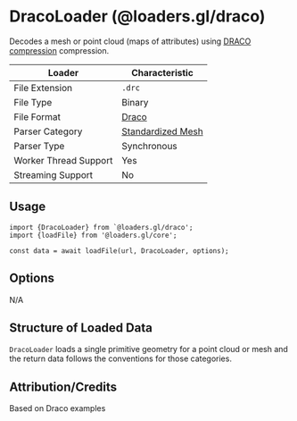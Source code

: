 # DracoLoader (@loaders.gl/draco)

Decodes a mesh or point cloud (maps of attributes) using [DRACO compression](https://google.github.io/draco/) compression.

| Loader                     | Characteristic |
| ---                        | ---            |
| File Extension             | `.drc`         |
| File Type                  | Binary         |
| File Format                | [Draco](https://google.github.io/draco/) |
| Parser Category            | [Standardized Mesh](docs/api-reference/mesh-loaders/category-mesh.md) |
| Parser Type                | Synchronous    |
| Worker Thread Support      | Yes            |
| Streaming Support          | No             |


## Usage

```
import {DracoLoader} from `@loaders.gl/draco';
import {loadFile} from '@loaders.gl/core';

const data = await loadFile(url, DracoLoader, options);
```

## Options

N/A

## Structure of Loaded Data

`DracoLoader` loads a single primitive geometry for a point cloud or mesh and the return data follows the conventions for those categories.

## Attribution/Credits

Based on Draco examples
